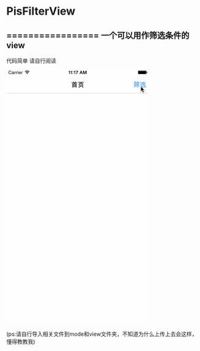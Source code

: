 # PisFilterView
=================
一个可以用作筛选条件的view
-----------------------
代码简单 请自行阅读

![](https://github.com/cyjFS/PisFilterView/raw/master/PisFilterView/Untitled.gif)


(ps:请自行导入相关文件到mode和view文件夹，不知道为什么上传上去会这样，懂得教教我)
